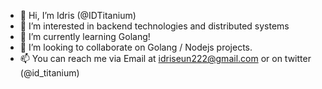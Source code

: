 - 👋 Hi, I’m Idris (@IDTitanium)
- 👀 I’m interested in backend technologies and distributed systems
- 🌱 I’m currently learning Golang!
- 💞️ I’m looking to collaborate on Golang / Nodejs projects.
- 📫 You can reach me via Email at idriseun222@gmail.com or on twitter (@id_titanium)

<!---
IDTitanium/IDTitanium is a ✨ special ✨ repository because its `README.md` (this file) appears on your GitHub profile.
You can click the Preview link to take a look at your changes.
--->
